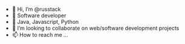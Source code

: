 - 👋 Hi, I’m @russtack
- 👀 Software developer
- 🌱 Java, Javascript, Python
- 💞️ I’m looking to collaborate on web/software development projects
- 📫 How to reach me ...

<!---
russtack/russtack is a ✨ special ✨ repository because its `README.md` (this file) appears on your GitHub profile.
You can click the Preview link to take a look at your changes.
--->
